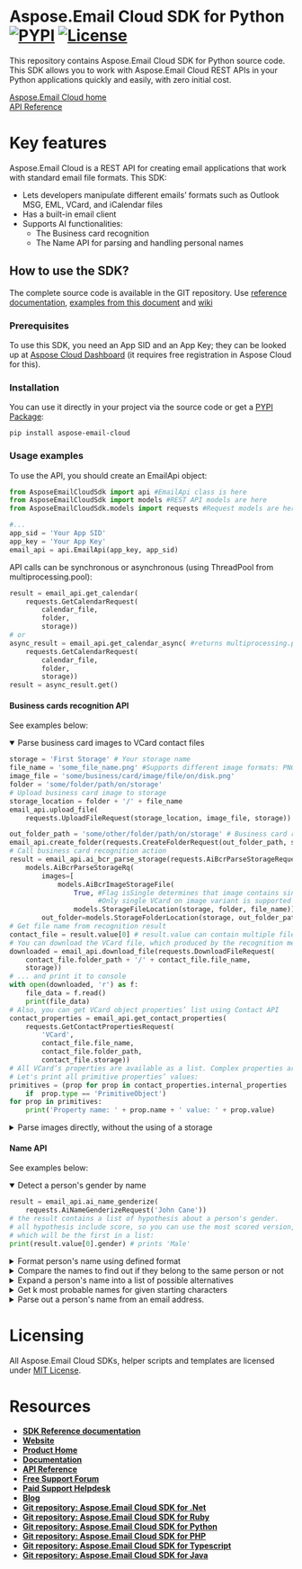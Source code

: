 ﻿# Aspose.Email Cloud SDK for Python [![PYPI](https://img.shields.io/pypi/v/aspose-email-cloud)](https://pypi.org/project/aspose-email-cloud/) [![License](https://img.shields.io/github/license/aspose-email-cloud/aspose-email-cloud-python)](https://pypi.org/project/aspose-email-cloud/)
This repository contains Aspose.Email Cloud SDK for Python source code. This SDK allows you to work with Aspose.Email Cloud REST APIs in your Python applications quickly and easily, with zero initial cost.

[Aspose.Email Cloud home](https://products.aspose.cloud/email/family "Aspose.Email Cloud")  
[API Reference](https://apireference.aspose.cloud/email/)

# Key features

Aspose.Email Cloud is a REST API for creating email applications that work with standard email file formats. This SDK:
- Lets developers manipulate different emails’ formats such as Outlook MSG, EML, VCard, and iCalendar files
- Has a built-in email client
- Supports AI functionalities:
    - The Business card recognition
    - The Name API for parsing and handling personal names

## How to use the SDK?
The complete source code is available in the GIT repository. 
Use [reference documentation](https://github.com/aspose-email-cloud/aspose-email-cloud-python/blob/master/sdk/docs/README.md), [examples from this document](#usage-examples) and [wiki](https://github.com/aspose-email-cloud/aspose-email-cloud-python/wiki)

### Prerequisites

To use this SDK, you need an App SID and an App Key; they can be looked up at [Aspose Cloud Dashboard](https://dashboard.aspose.cloud/#/apps) (it requires free registration in Aspose Cloud for this).

### Installation

You can use it directly in your project via the source code or get a [PYPI Package](https://pypi.org/project/aspose-email-cloud/):

    pip install aspose-email-cloud


### Usage examples

To use the API, you should create an EmailApi object:
```python
from AsposeEmailCloudSdk import api #EmailApi class is here
from AsposeEmailCloudSdk import models #REST API models are here
from AsposeEmailCloudSdk.models import requests #Request models are here (all API calls use corresponding request model class)

#...
app_sid = 'Your App SID'
app_key = 'Your App Key'
email_api = api.EmailApi(app_key, app_sid)
```

API calls can be synchronous or asynchronous (using ThreadPool from multiprocessing.pool):
```python
result = email_api.get_calendar(
    requests.GetCalendarRequest(
        calendar_file,
        folder,
        storage))
# or
async_result = email_api.get_calendar_async( #returns multiprocessing.pool.AsyncResult
    requests.GetCalendarRequest(
        calendar_file,
        folder,
        storage))
result = async_result.get()
```

#### Business cards recognition API
See examples below:

<details open>
    <summary>Parse business card images to VCard contact files</summary>

```python
storage = 'First Storage' # Your storage name
file_name = 'some_file_name.png' #Supports different image formats: PNG, JPEG, BMP, TIFF, GIF, etc.
image_file = 'some/business/card/image/file/on/disk.png'
folder = 'some/folder/path/on/storage'
# Upload business card image to storage
storage_location = folder + '/' + file_name
email_api.upload_file(
    requests.UploadFileRequest(storage_location, image_file, storage))

out_folder_path = 'some/other/folder/path/on/storage' # Business card recognition results will be saved here
email_api.create_folder(requests.CreateFolderRequest(out_folder_path, storage))
# Call business card recognition action
result = email_api.ai_bcr_parse_storage(requests.AiBcrParseStorageRequest(
    models.AiBcrParseStorageRq(
        images=[
            models.AiBcrImageStorageFile(
                True, #Flag isSingle determines that image contains single VCard or more.
                      #Only single VCard on image variant is supported in current version.
                models.StorageFileLocation(storage, folder, file_name))],
        out_folder=models.StorageFolderLocation(storage, out_folder_path))))
# Get file name from recognition result
contact_file = result.value[0] # result.value can contain multiple files, if we sent multicard images or multiple images
# You can download the VCard file, which produced by the recognition method ...
downloaded = email_api.download_file(requests.DownloadFileRequest(
    contact_file.folder_path + '/' + contact_file.file_name,
    storage))
# ... and print it to console
with open(downloaded, 'r') as f:
    file_data = f.read()
    print(file_data)
# Also, you can get VCard object properties’ list using Contact API
contact_properties = email_api.get_contact_properties(
    requests.GetContactPropertiesRequest(
        'VCard',
        contact_file.file_name,
        contact_file.folder_path,
        contact_file.storage))
# All VCard’s properties are available as a list. Complex properties are represented as hierarchical structures.
# Let's print all primitive properties’ values:
primitives = (prop for prop in contact_properties.internal_properties
    if  prop.type == 'PrimitiveObject')
for prop in primitives:
    print('Property name: ' + prop.name + ' value: ' + prop.value)
```
</details>

<details>
    <summary>Parse images directly, without the using of a storage</summary>

```python
# Read image from file and convert it to Base64 string
image_file = 'some/business/card/image/file/on/disk.png'
image_data = None
with open(image_file, 'rb') as f:
    file_data = f.read()
    image_data = str(base64.b64encode(file_data), 'utf-8')
result = email_api.ai_bcr_parse(requests.AiBcrParseRequest(
    models.AiBcrBase64Rq(images=[
        models.AiBcrBase64Image(True, image_data)])))
# Result contains all recognized VCard objects (only the one in our case)
contact_properties = result.value[0]
# VCard object is available as a list of properties, without any external calls:
primitives = (prop for prop in contact_properties.internal_properties
    if  prop.type == 'PrimitiveObject')
for prop in primitives:
    print('Property name: ' + prop.name + ' value: ' + prop.value)
```
</details>

#### Name API
See examples below:
<details open>
    <summary>Detect a person's gender by name</summary>

```python
result = email_api.ai_name_genderize(
    requests.AiNameGenderizeRequest('John Cane'))
# the result contains a list of hypothesis about a person's gender.
# all hypothesis include score, so you can use the most scored version,
# which will be the first in a list:
print(result.value[0].gender) # prints 'Male'
```
</details>

<details>
    <summary>Format person's name using defined format</summary>

```python
result = email_api.ai_name_format(
    requests.AiNameFormatRequest(
        'Mr. John Michael Cane',
        format='%t%L%f%m'))
print(result.name) # prints 'Mr. Cane J. M.'
```
</details>

<details>
    <summary>Compare the names to find out if they belong to the same person or not</summary>

```python
first = 'John Michael Cane'
second = 'Cane J.'
result = email_api.ai_name_match(
    requests.AiNameMatchRequest(first, second))
print(result.similarity >= 0.5) # prints 'True', names look similar
```
</details>

<details>
    <summary>Expand a person's name into a list of possible alternatives</summary>

```python
name = 'Smith Bobby'
result = email_api.ai_name_expand(
    requests.AiNameExpandRequest(name))
expanded_names = list(weighted.name for weighted in result.names)
for (expanded_name in expanded_names):
    print expanded_name # prints 'Mr. Smith', 'B. Smith', etc.
```
</details>

<details>
    <summary>Get k most probable names for given starting characters</summary>

```python
prefix = 'Dav'
result = email_api.ai_name_complete(
    requests.AiNameCompleteRequest(prefix))
names = list(prefix + weighted.name for weighted in result.names)
for (name in names):
    print(name) # prints 'David', 'Dave', 'Davis', etc.
```
</details>

<details>
    <summary>Parse out a person's name from an email address.</summary>

```python
address = 'john-cane@gmail.com'
result = email_api.ai_name_parse_email_address(
    requests.AiNameParseEmailAddressRequest(address))
names = (extracted.name for extracted in result.value)
extracted_values = list(functools.reduce(lambda a,b: a+b, names))
given_name = next((x for x in extracted_values if x.category == 'GivenName'))
surname = next((x for x in extracted_values if x.category == 'Surname'))
print(given_name.value) # prints 'John'
print(surname.value) # prints 'Cane'
```
</details>

# Licensing
All Aspose.Email Cloud SDKs, helper scripts and templates are licensed under [MIT License](LICENSE).

# Resources
+ [**SDK Reference documentation**](sdk/docs/README.md)
+ [**Website**](https://www.aspose.cloud)
+ [**Product Home**](https://products.aspose.cloud/Email/cloud)
+ [**Documentation**](https://docs.aspose.cloud/display/Emailcloud/Home)
+ [**API Reference**](https://apireference.aspose.cloud/email/)
+ [**Free Support Forum**](https://forum.aspose.cloud/c/email)
+ [**Paid Support Helpdesk**](https://helpdesk.aspose.cloud/)
+ [**Blog**](https://blog.aspose.cloud/category/aspose-products/aspose-email-cloud/)
+ [**Git repository: Aspose.Email Cloud SDK for .Net**](https://github.com/aspose-email-cloud/aspose-email-cloud-dotnet)
+ [**Git repository: Aspose.Email Cloud SDK for Ruby**](https://github.com/aspose-email-cloud/aspose-email-cloud-ruby)
+ [**Git repository: Aspose.Email Cloud SDK for Python**](https://github.com/aspose-email-cloud/aspose-email-cloud-python)
+ [**Git repository: Aspose.Email Cloud SDK for PHP**](https://github.com/aspose-email-cloud/aspose-email-cloud-php)
+ [**Git repository: Aspose.Email Cloud SDK for Typescript**](https://github.com/aspose-email-cloud/aspose-email-cloud-node)
+ [**Git repository: Aspose.Email Cloud SDK for Java**](https://github.com/aspose-email-cloud/aspose-email-cloud-java)
